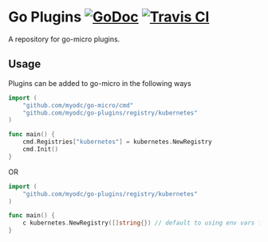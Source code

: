 # Go Plugins [![GoDoc](https://godoc.org/github.com/myodc/go-plugins?status.svg)](https://godoc.org/github.com/myodc/go-plugins) [![Travis CI](https://travis-ci.org/myodc/go-plugins.svg?branch=master)](https://travis-ci.org/myodc/go-plugins)

A repository for go-micro plugins.

## Usage

Plugins can be added to go-micro in the following ways

```go
import (
	"github.com/myodc/go-micro/cmd"
	"github.com/myodc/go-plugins/registry/kubernetes"
)

func main() {
	cmd.Registries["kubernetes"] = kubernetes.NewRegistry
	cmd.Init()
}
```

OR

```go
import (
	"github.com/myodc/go-plugins/registry/kubernetes"
)

func main() {
	c kubernetes.NewRegistry([]string{}) // default to using env vars for master API
}
```
